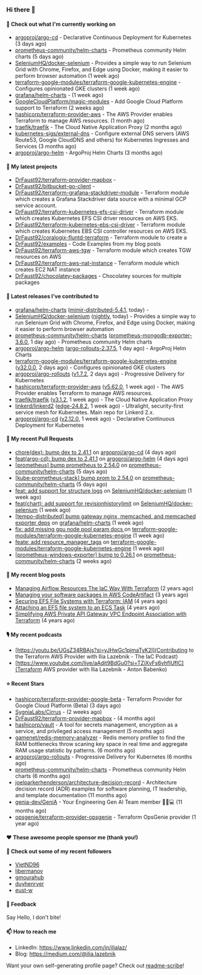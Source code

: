 ### Hi there 👋

#### 👷 Check out what I'm currently working on

- [argoproj/argo-cd](https://github.com/argoproj/argo-cd) - Declarative Continuous Deployment for Kubernetes (3 days ago)
- [prometheus-community/helm-charts](https://github.com/prometheus-community/helm-charts) - Prometheus community Helm charts (5 days ago)
- [SeleniumHQ/docker-selenium](https://github.com/SeleniumHQ/docker-selenium) - Provides a simple way to run Selenium Grid with Chrome, Firefox, and Edge using Docker, making it easier to perform browser automation (1 week ago)
- [terraform-google-modules/terraform-google-kubernetes-engine](https://github.com/terraform-google-modules/terraform-google-kubernetes-engine) - Configures opinionated GKE clusters (1 week ago)
- [grafana/helm-charts](https://github.com/grafana/helm-charts) -  (1 week ago)
- [GoogleCloudPlatform/magic-modules](https://github.com/GoogleCloudPlatform/magic-modules) - Add Google Cloud Platform support to Terraform (2 weeks ago)
- [hashicorp/terraform-provider-aws](https://github.com/hashicorp/terraform-provider-aws) - The AWS Provider enables Terraform to manage AWS resources. (1 month ago)
- [traefik/traefik](https://github.com/traefik/traefik) - The Cloud Native Application Proxy (2 months ago)
- [kubernetes-sigs/external-dns](https://github.com/kubernetes-sigs/external-dns) - Configure external DNS servers (AWS Route53, Google CloudDNS and others) for Kubernetes Ingresses and Services (3 months ago)
- [argoproj/argo-helm](https://github.com/argoproj/argo-helm) - ArgoProj Helm Charts (3 months ago)

#### 🌱 My latest projects

- [DrFaust92/terraform-provider-mapbox](https://github.com/DrFaust92/terraform-provider-mapbox) - 
- [DrFaust92/bitbucket-go-client](https://github.com/DrFaust92/bitbucket-go-client) - 
- [DrFaust92/terraform-grafana-stackdriver-module](https://github.com/DrFaust92/terraform-grafana-stackdriver-module) - Terraform module which creates a Grafana Stackdriver data source with a minimal GCP service account.
- [DrFaust92/terraform-kubernetes-efs-csi-driver](https://github.com/DrFaust92/terraform-kubernetes-efs-csi-driver) - Terraform module which creates Kubernetes EFS CSI driver resources on AWS EKS.
- [DrFaust92/terraform-kubernetes-ebs-csi-driver](https://github.com/DrFaust92/terraform-kubernetes-ebs-csi-driver) - Terraform module which creates Kubernetes EBS CSI controller resources on AWS EKS.
- [DrFaust92/coralogix-fluntd-terraform](https://github.com/DrFaust92/coralogix-fluntd-terraform) - Terraform module to create a 
- [DrFaust92/examples](https://github.com/DrFaust92/examples) - Code Examples from my blog posts
- [DrFaust92/terraform-aws-tgw](https://github.com/DrFaust92/terraform-aws-tgw) - Terraform module which creates TGW resources on AWS
- [DrFaust92/terraform-aws-nat-instance](https://github.com/DrFaust92/terraform-aws-nat-instance) - Terraform module which creates EC2 NAT instance
- [DrFaust92/chocolatey-packages](https://github.com/DrFaust92/chocolatey-packages) - Chocolatey sources for multiple packages

#### 🔭 Latest releases I've contributed to

- [grafana/helm-charts](https://github.com/grafana/helm-charts) ([mimir-distributed-5.4.1](https://github.com/grafana/helm-charts/releases/tag/mimir-distributed-5.4.1), today) - 
- [SeleniumHQ/docker-selenium](https://github.com/SeleniumHQ/docker-selenium) ([nightly](https://github.com/SeleniumHQ/docker-selenium/releases/tag/nightly), today) - Provides a simple way to run Selenium Grid with Chrome, Firefox, and Edge using Docker, making it easier to perform browser automation
- [prometheus-community/helm-charts](https://github.com/prometheus-community/helm-charts) ([prometheus-mongodb-exporter-3.6.0](https://github.com/prometheus-community/helm-charts/releases/tag/prometheus-mongodb-exporter-3.6.0), 1 day ago) - Prometheus community Helm charts
- [argoproj/argo-helm](https://github.com/argoproj/argo-helm) ([argo-rollouts-2.37.5](https://github.com/argoproj/argo-helm/releases/tag/argo-rollouts-2.37.5), 1 day ago) - ArgoProj Helm Charts
- [terraform-google-modules/terraform-google-kubernetes-engine](https://github.com/terraform-google-modules/terraform-google-kubernetes-engine) ([v32.0.0](https://github.com/terraform-google-modules/terraform-google-kubernetes-engine/releases/tag/v32.0.0), 2 days ago) - Configures opinionated GKE clusters
- [argoproj/argo-rollouts](https://github.com/argoproj/argo-rollouts) ([v1.7.2](https://github.com/argoproj/argo-rollouts/releases/tag/v1.7.2), 2 days ago) - Progressive Delivery for Kubernetes
- [hashicorp/terraform-provider-aws](https://github.com/hashicorp/terraform-provider-aws) ([v5.62.0](https://github.com/hashicorp/terraform-provider-aws/releases/tag/v5.62.0), 1 week ago) - The AWS Provider enables Terraform to manage AWS resources.
- [traefik/traefik](https://github.com/traefik/traefik) ([v3.1.2](https://github.com/traefik/traefik/releases/tag/v3.1.2), 1 week ago) - The Cloud Native Application Proxy
- [linkerd/linkerd2](https://github.com/linkerd/linkerd2) ([edge-24.8.2](https://github.com/linkerd/linkerd2/releases/tag/edge-24.8.2), 1 week ago) - Ultralight, security-first service mesh for Kubernetes. Main repo for Linkerd 2.x.
- [argoproj/argo-cd](https://github.com/argoproj/argo-cd) ([v2.12.0](https://github.com/argoproj/argo-cd/releases/tag/v2.12.0), 1 week ago) - Declarative Continuous Deployment for Kubernetes

#### 🔨 My recent Pull Requests

- [chore(dex): bump dex to 2.41.1](https://github.com/argoproj/argo-cd/pull/19484) on [argoproj/argo-cd](https://github.com/argoproj/argo-cd) (4 days ago)
- [feat(argo-cd): bump dex to 2.41.1](https://github.com/argoproj/argo-helm/pull/2874) on [argoproj/argo-helm](https://github.com/argoproj/argo-helm) (4 days ago)
- [[prometheus] bump prometheus to 2.54.0](https://github.com/prometheus-community/helm-charts/pull/4782) on [prometheus-community/helm-charts](https://github.com/prometheus-community/helm-charts) (5 days ago)
- [[kube-prometheus-stack] bump prom to 2.54.0](https://github.com/prometheus-community/helm-charts/pull/4781) on [prometheus-community/helm-charts](https://github.com/prometheus-community/helm-charts) (5 days ago)
- [feat: add support for structure logs](https://github.com/SeleniumHQ/docker-selenium/pull/2342) on [SeleniumHQ/docker-selenium](https://github.com/SeleniumHQ/docker-selenium) (1 week ago)
- [feat(chart): add support for revisionhistorylimit](https://github.com/SeleniumHQ/docker-selenium/pull/2339) on [SeleniumHQ/docker-selenium](https://github.com/SeleniumHQ/docker-selenium) (1 week ago)
- [[tempo-distributed] bump gateway nginx, memcached, and memcached exporter deps](https://github.com/grafana/helm-charts/pull/3258) on [grafana/helm-charts](https://github.com/grafana/helm-charts) (1 week ago)
- [fix: add missing gpu node pool param docs ](https://github.com/terraform-google-modules/terraform-google-kubernetes-engine/pull/2023) on [terraform-google-modules/terraform-google-kubernetes-engine](https://github.com/terraform-google-modules/terraform-google-kubernetes-engine) (1 week ago)
- [feate: add resource_manager_tags](https://github.com/terraform-google-modules/terraform-google-kubernetes-engine/pull/2022) on [terraform-google-modules/terraform-google-kubernetes-engine](https://github.com/terraform-google-modules/terraform-google-kubernetes-engine) (1 week ago)
- [[prometheus-windows-exporter] bump to 0.26.1](https://github.com/prometheus-community/helm-charts/pull/4762) on [prometheus-community/helm-charts](https://github.com/prometheus-community/helm-charts) (2 weeks ago)

#### 📜 My recent blog posts

- [Managing Airflow Resources The IaC Way With Terraform](https://engineering.placer.ai/managing-airflow-resources-the-iac-way-with-terraform-ea5b8db573ad?source=rss-cac402f06fa8------2) (2 years ago)
- [Managing your software packages in AWS CodeArtifact](https://medium.com/@ilia.lazebnik/managing-your-software-packages-in-aws-codeartifact-12d00053e243?source=rss-cac402f06fa8------2) (3 years ago)
- [Securing EFS File Systems with Terraform: IAM](https://medium.com/@ilia.lazebnik/securing-efs-file-systems-with-terraform-iam-d2a066c198ab?source=rss-cac402f06fa8------2) (4 years ago)
- [Attaching an EFS file system to an ECS Task](https://medium.com/@ilia.lazebnik/attaching-an-efs-file-system-to-an-ecs-task-7bd15b76a6ef?source=rss-cac402f06fa8------2) (4 years ago)
- [Simplifying AWS Private API Gateway VPC Endpoint Association with Terraform](https://medium.com/@ilia.lazebnik/simplifying-aws-private-api-gateway-vpc-endpoint-association-with-terraform-b379a247afbf?source=rss-cac402f06fa8------2) (4 years ago)

#### 🎙️ My recent podcasts
- [https://youtu.be/UGsZ34RBAjs?si=yJHwGc1pjmaTyK2l](Contributing to the Terraform AWS Provider with Ilia Lazebnik - The IaC Podcast)
- [https://www.youtube.com/live/aAdit9BdGu0?si=TZiXvFs6vhfIUfIC](Terraform AWS provider with Ilia Lazebnik - Anton Babenko)

#### ⭐ Recent Stars

- [hashicorp/terraform-provider-google-beta](https://github.com/hashicorp/terraform-provider-google-beta) - Terraform Provider for Google Cloud Platform (Beta) (3 days ago)
- [SygniaLabs/Cirrus](https://github.com/SygniaLabs/Cirrus) -  (2 weeks ago)
- [DrFaust92/terraform-provider-mapbox](https://github.com/DrFaust92/terraform-provider-mapbox) -  (4 months ago)
- [hashicorp/vault](https://github.com/hashicorp/vault) - A tool for secrets management, encryption as a service, and privileged access management (5 months ago)
- [gamenet/redis-memory-analyzer](https://github.com/gamenet/redis-memory-analyzer) - Redis memory profiler to find the RAM bottlenecks throw scaning key space in real time and aggregate RAM usage statistic by patterns. (6 months ago)
- [argoproj/argo-rollouts](https://github.com/argoproj/argo-rollouts) - Progressive Delivery for Kubernetes (6 months ago)
- [prometheus-community/helm-charts](https://github.com/prometheus-community/helm-charts) - Prometheus community Helm charts (6 months ago)
- [joelparkerhenderson/architecture-decision-record](https://github.com/joelparkerhenderson/architecture-decision-record) - Architecture decision record (ADR) examples for software planning, IT leadership, and template documentation (11 months ago)
- [genia-dev/GeniA](https://github.com/genia-dev/GeniA) - Your Engineering Gen AI Team member 🧬🤖💻 (11 months ago)
- [opsgenie/terraform-provider-opsgenie](https://github.com/opsgenie/terraform-provider-opsgenie) - Terraform OpsGenie provider (1 year ago)

#### ❤️ These awesome people sponsor me (thank you!)


#### 👯 Check out some of my recent followers

- [VietND96](https://github.com/VietND96)
- [libermanov](https://github.com/libermanov)
- [gmourahub](https://github.com/gmourahub)
- [duyhenryer](https://github.com/duyhenryer)
- [eust-w](https://github.com/eust-w)

#### 💬 Feedback

Say Hello, I don't bite!

#### 📫 How to reach me

- LinkedIn: https://www.linkedin.com/in/ilialaz/
- Blog: https://medium.com/@ilia.lazebnik

Want your own self-generating profile page? Check out [readme-scribe](https://github.com/muesli/readme-scribe)!


